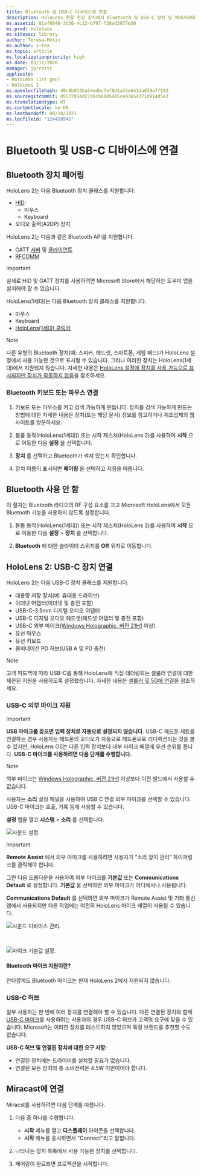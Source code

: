 ```yaml
---
title: Bluetooth 및 USB-C 디바이스에 연결
description: HoloLens 혼합 현실 장치에서 Bluetooth 및 USB-C 장치 및 액세서리에 연결을 시작하세요.
ms.assetid: 01af0848-3b36-4c13-b797-f38ad3977e30
ms.prod: hololens
ms.sitesec: library
author: Teresa-Motiv
ms.author: v-tea
ms.topic: article
ms.localizationpriority: high
ms.date: 03/11/2020
manager: jarrettr
appliesto:
- HoloLens (1st gen)
- HoloLens 2
ms.openlocfilehash: d9c8b813ba54edbcfef8d1a32e641dad39a7f193
ms.sourcegitcommit: 05537014d27d9cb60d5485ce93654371d914d5e3
ms.translationtype: HT
ms.contentlocale: ko-KR
ms.lasthandoff: 09/10/2021
ms.locfileid: "124428541"
---
```

# <a name="connect-to-bluetooth-and-usb-c-devices"></a>Bluetooth 및 USB-C 디바이스에 연결

## <a name="pair-bluetooth-devices"></a>Bluetooth 장치 페어링

HoloLens 2는 다음 Bluetooth 장치 클래스를 지원합니다.

- [HID](/windows-hardware/drivers/hid/):
    - 마우스
    - Keyboard
- 오디오 출력(A2DP) 장치

HoloLens 2는 다음과 같은 Bluetooth API를 지원합니다.
- GATT [서버](/windows/uwp/devices-sensors/gatt-server) 및 [클라이언트](/windows/uwp/devices-sensors/gatt-client)
- [RFCOMM](/windows/uwp/devices-sensors/send-or-receive-files-with-rfcomm)
>[!IMPORTANT]
> 실제로 HID 및 GATT 장치를 사용하려면 Microsoft Store에서 해당하는 도우미 앱을 설치해야 할 수 있습니다.

HoloLens(1세대)는 다음 Bluetooth 장치 클래스를 지원합니다.

- 마우스
- Keyboard
- [HoloLens(1세대) 클릭커](hololens1-clicker.md)

> [!NOTE]
> 다른 유형의 Bluetooth 장치(예: 스피커, 헤드셋, 스마트폰, 게임 패드)가 HoloLens 설정에서 사용 가능한 것으로 표시될 수 있습니다. 그러나 이러한 장치는 HoloLens(1세대)에서 지원되지 않습니다. 자세한 내용은 [HoloLens 설정에 장치를 사용 가능으로 표시되지만 장치가 작동하지 않음](hololens-troubleshooting.md#devices-listed-as-available-in-settings-dont-work)을 참조하세요.

### <a name="pair-a-bluetooth-keyboard-or-mouse"></a>Bluetooth 키보드 또는 마우스 연결

1. 키보드 또는 마우스를 켜고 검색 가능하게 만듭니다. 장치를 검색 가능하게 만드는 방법에 대한 자세한 내용은 장치(또는 해당 문서) 정보를 참고하거나 제조업체의 웹 사이트를 방문하세요.

1. 블룸 동작(HoloLens(1세대)) 또는 시작 제스처(HoloLens 2)를 사용하여 **시작** 으로 이동한 다음 **설정** 을 선택합니다.

1. **장치** 를 선택하고 Bluetooth가 켜져 있는지 확인합니다.  

1. 장치 이름이 표시되면 **페어링** 을 선택하고 지침을 따릅니다.

## <a name="disable-bluetooth"></a>Bluetooth 사용 안 함

이 절차는 Bluetooth 라디오의 RF 구성 요소를 끄고 Microsoft HoloLens에서 모든 Bluetooth 기능을 사용하지 않도록 설정합니다.

1. 블룸 동작(HoloLens(1세대)) 또는 시작 제스처(HoloLens 2)를 사용하여 **시작** 으로 이동한 다음 **설정** > **장치** 를 선택합니다.

1. **Bluetooth** 에 대한 슬라이더 스위치를 **Off** 위치로 이동합니다.

## <a name="hololens-2-connect-usb-c-devices"></a>HoloLens 2: USB-C 장치 연결

HoloLens 2는 다음 USB-C 장치 클래스를 지원합니다.

- 대용량 저장 장치(예: 휴대용 드라이브)
- 이더넷 어댑터(이더넷 및 충전 포함)
- USB-C-3.5mm 디지털 오디오 어댑터
- USB-C 디지털 오디오 헤드셋(헤드셋 어댑터 및 충전 포함)
- USB-C 외부 마이크([Windows Holographic, 버전 21H1](hololens-release-notes.md#windows-holographic-version-21h1) 이상)
- 유선 마우스
- 유선 키보드
- 콤비네이션 PD 허브(USB A 및 PD 충전)


> [!NOTE]
> 고객 피드백에 따라 USB-C를 통해 HoloLens에 직접 테더링되는 셀룰러 연결에 대한 제한된 지원을 사용하도록 설정했습니다. 자세한 내용은 [셀룰러 및 5G에 연결](hololens-cellular.md)을 참조하세요.

### <a name="usb-c-external-microphone-support"></a>USB-C 외부 마이크 지원

> [!IMPORTANT]
> **USB 마이크를 꽂으면 입력 장치로 자동으로 설정되지 않습니다**. USB-C 헤드폰 세트를 연결하는 경우 사용자는 헤드폰의 오디오가 자동으로 헤드폰으로 리디렉션되는 것을 볼 수 있지만, HoloLens OS는 다른 입력 장치보다 내부 마이크 배열에 우선 순위를 둡니다. **USB-C 마이크를 사용하려면 다음 단계를 수행합니다.**

> [!NOTE]
> 외부 마이크는 [Windows Holographic, 버전 21H1](hololens-release-notes.md#windows-holographic-version-21h1) 이상보다 이전 빌드에서 사용할 수 없습니다. 

사용자는 **소리** 설정 패널을 사용하여 USB C 연결 외부 마이크를 선택할 수 있습니다. USB-C 마이크는 호출, 기록 등에 사용할 수 있습니다.

**설정** 앱을 열고 **시스템** > **소리** 를 선택합니다.

![사운드 설정.](images/usbc-mic-1.jpg)

> [!IMPORTANT]
> **Remote Assist** 에서 외부 마이크를 사용하려면 사용자가 “소리 장치 관리” 하이퍼링크를 클릭해야 합니다.
>
> 그런 다음 드롭다운을 사용하여 외부 마이크를 **기본값** 또는 **Communications Default** 로 설정합니다. **기본값** 을 선택하면 외부 마이크가 어디에서나 사용됩니다.
>
> **Communications Default** 를 선택하면 외부 마이크가 Remote Assist 및 기타 통신 앱에서 사용되지만 다른 작업에는 여전히 HoloLens 마이크 배열이 사용될 수 있습니다.

![사운드 디바이스 관리.](images/usbc-mic-2.png)

<br>

![마이크 기본값 설정.](images/usbc-mic-3.jpg)

#### <a name="what-about-bluetooth-microphone-support"></a>Bluetooth 마이크 지원이란?

안타깝게도 Bluetooth 마이크는 현재 HoloLens 2에서 지원되지 않습니다.

### <a name="usb-c-hubs"></a>USB-C 허브

일부 사용자는 한 번에 여러 장치를 연결해야 할 수 있습니다. 다른 연결된 장치와 함께 [USB-C 마이크](#usb-c-external-microphone-support)를 사용하려는 사용자의 경우 USB-C 허브가 고객의 요구에 맞을 수 있습니다. Microsoft는 이러한 장치를 테스트하지 않았으며 특정 브랜드를 추천할 수도 없습니다.

**USB-C 허브 및 연결된 장치에 대한 요구 사항:**

- 연결된 장치에는 드라이버를 설치할 필요가 없습니다.
- 연결된 모든 장치의 총 소비전력은 4.5W 미만이어야 합니다.

## <a name="connect-to-miracast"></a>Miracast에 연결

Miracst를 사용하려면 다음 단계를 따릅니다.

1. 다음 중 하나를 수행합니다.  

   - **시작** 메뉴를 열고 **디스플레이** 아이콘을 선택합니다.
   - **시작** 메뉴를 응시하면서 "Connect"라고 말합니다.  

1. 나타나는 장치 목록에서 사용 가능한 장치를 선택합니다.

1. 페어링이 완료되면 프로젝션을 시작합니다.
